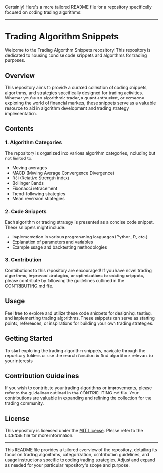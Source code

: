 Certainly! Here's a more tailored README file for a repository specifically focused on coding trading algorithms:

---

# Trading Algorithm Snippets

Welcome to the Trading Algorithm Snippets repository! This repository is dedicated to housing concise code snippets and algorithms for trading purposes.

## Overview

This repository aims to provide a curated collection of coding snippets, algorithms, and strategies specifically designed for trading activities. Whether you're an algorithmic trader, a quant enthusiast, or someone exploring the world of financial markets, these snippets serve as a valuable resource to aid in algorithm development and trading strategy implementation.

## Contents

### 1. Algorithm Categories
The repository is organized into various algorithm categories, including but not limited to:
- Moving averages
- MACD (Moving Average Convergence Divergence)
- RSI (Relative Strength Index)
- Bollinger Bands
- Fibonacci retracement
- Trend-following strategies
- Mean reversion strategies

### 2. Code Snippets
Each algorithm or trading strategy is presented as a concise code snippet. These snippets might include:
- Implementation in various programming languages (Python, R, etc.)
- Explanation of parameters and variables
- Example usage and backtesting methodologies

### 3. Contribution
Contributions to this repository are encouraged! If you have novel trading algorithms, improved strategies, or optimizations to existing snippets, please contribute by following the guidelines outlined in the CONTRIBUTING.md file.

## Usage

Feel free to explore and utilize these code snippets for designing, testing, and implementing trading algorithms. These snippets can serve as starting points, references, or inspirations for building your own trading strategies.

## Getting Started

To start exploring the trading algorithm snippets, navigate through the repository folders or use the search function to find algorithms relevant to your interests.

## Contribution Guidelines

If you wish to contribute your trading algorithms or improvements, please refer to the guidelines outlined in the CONTRIBUTING.md file. Your contributions are valuable in expanding and refining the collection for the trading community.

## License

This repository is licensed under the [MIT License](https://opensource.org/licenses/MIT). Please refer to the LICENSE file for more information.

---

This README file provides a tailored overview of the repository, detailing its focus on trading algorithms, categorization, contribution guidelines, and usage instructions specific to coding trading strategies. Adjust and expand as needed for your particular repository's scope and purpose.
